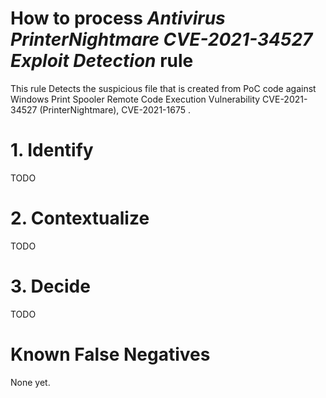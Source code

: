 # How to process *Antivirus PrinterNightmare CVE-2021-34527 Exploit Detection* rule
This rule Detects the suspicious file that is created from PoC code against Windows Print Spooler Remote Code Execution Vulnerability CVE-2021-34527 (PrinterNightmare), CVE-2021-1675 .

# 1. Identify
TODO

# 2. Contextualize
TODO

# 3. Decide
TODO

# Known False Negatives
None yet.
